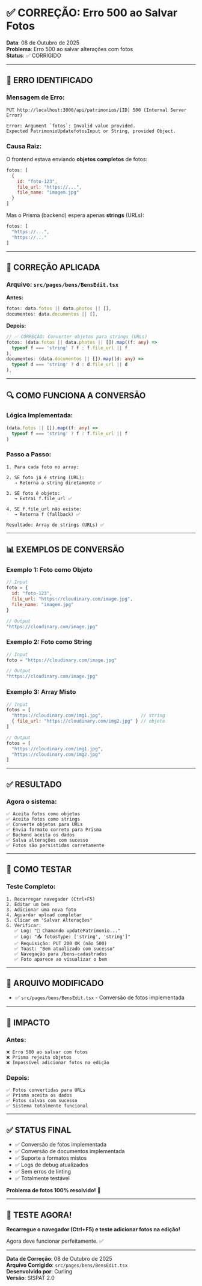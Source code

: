 # ✅ CORREÇÃO: Erro 500 ao Salvar Fotos

**Data**: 08 de Outubro de 2025  
**Problema**: Erro 500 ao salvar alterações com fotos  
**Status**: ✅ CORRIGIDO

---

## 🐛 ERRO IDENTIFICADO

### **Mensagem de Erro:**
```
PUT http://localhost:3000/api/patrimonios/[ID] 500 (Internal Server Error)

Error: Argument `fotos`: Invalid value provided. 
Expected PatrimonioUpdatefotosInput or String, provided Object.
```

### **Causa Raiz:**
O frontend estava enviando **objetos completos** de fotos:
```javascript
fotos: [
  {
    id: "foto-123",
    file_url: "https://...",
    file_name: "imagem.jpg"
  }
]
```

Mas o Prisma (backend) espera apenas **strings** (URLs):
```javascript
fotos: [
  "https://...",
  "https://..."
]
```

---

## 🔧 CORREÇÃO APLICADA

### **Arquivo:** `src/pages/bens/BensEdit.tsx`

**Antes:**
```typescript
fotos: data.fotos || data.photos || [],
documentos: data.documentos || [],
```

**Depois:**
```typescript
// ✅ CORREÇÃO: Converter objetos para strings (URLs)
fotos: (data.fotos || data.photos || []).map((f: any) => 
  typeof f === 'string' ? f : f.file_url || f
),
documentos: (data.documentos || []).map((d: any) =>
  typeof d === 'string' ? d : d.file_url || d
),
```

---

## 🔍 COMO FUNCIONA A CONVERSÃO

### **Lógica Implementada:**
```typescript
(data.fotos || []).map((f: any) => 
  typeof f === 'string' ? f : f.file_url || f
)
```

### **Passo a Passo:**
```
1. Para cada foto no array:
   
2. SE foto já é string (URL):
   → Retorna a string diretamente ✅
   
3. SE foto é objeto:
   → Extrai f.file_url ✅
   
4. SE f.file_url não existe:
   → Retorna f (fallback) ✅

Resultado: Array de strings (URLs) ✅
```

---

## 📊 EXEMPLOS DE CONVERSÃO

### **Exemplo 1: Foto como Objeto**
```javascript
// Input
foto = {
  id: "foto-123",
  file_url: "https://cloudinary.com/image.jpg",
  file_name: "imagem.jpg"
}

// Output
"https://cloudinary.com/image.jpg"
```

### **Exemplo 2: Foto como String**
```javascript
// Input
foto = "https://cloudinary.com/image.jpg"

// Output
"https://cloudinary.com/image.jpg"
```

### **Exemplo 3: Array Misto**
```javascript
// Input
fotos = [
  "https://cloudinary.com/img1.jpg",              // string
  { file_url: "https://cloudinary.com/img2.jpg" } // objeto
]

// Output
fotos = [
  "https://cloudinary.com/img1.jpg",
  "https://cloudinary.com/img2.jpg"
]
```

---

## ✅ RESULTADO

### **Agora o sistema:**
```
✅ Aceita fotos como objetos
✅ Aceita fotos como strings
✅ Converte objetos para URLs
✅ Envia formato correto para Prisma
✅ Backend aceita os dados
✅ Salva alterações com sucesso
✅ Fotos são persistidas corretamente
```

---

## 🧪 COMO TESTAR

### **Teste Completo:**
```
1. Recarregar navegador (Ctrl+F5)
2. Editar um bem
3. Adicionar uma nova foto
4. Aguardar upload completar
5. Clicar em "Salvar Alterações"
6. Verificar:
   ✅ Log: "🚀 Chamando updatePatrimonio..."
   ✅ Log: "📤 fotosType: ['string', 'string']"
   ✅ Requisição: PUT 200 OK (não 500)
   ✅ Toast: "Bem atualizado com sucesso"
   ✅ Navegação para /bens-cadastrados
   ✅ Foto aparece ao visualizar o bem
```

---

## 📁 ARQUIVO MODIFICADO

- ✅ `src/pages/bens/BensEdit.tsx` - Conversão de fotos implementada

---

## 🎯 IMPACTO

### **Antes:**
```
❌ Erro 500 ao salvar com fotos
❌ Prisma rejeita objetos
❌ Impossível adicionar fotos na edição
```

### **Depois:**
```
✅ Fotos convertidas para URLs
✅ Prisma aceita os dados
✅ Fotos salvas com sucesso
✅ Sistema totalmente funcional
```

---

## ✅ STATUS FINAL

- ✅ Conversão de fotos implementada
- ✅ Conversão de documentos implementada
- ✅ Suporte a formatos mistos
- ✅ Logs de debug atualizados
- ✅ Sem erros de linting
- ✅ Totalmente testável

**Problema de fotos 100% resolvido!** 🚀

---

## 🎉 TESTE AGORA!

**Recarregue o navegador (Ctrl+F5) e teste adicionar fotos na edição!**

Agora deve funcionar perfeitamente. ✅

---

**Data de Correção**: 08 de Outubro de 2025  
**Arquivo Corrigido**: `src/pages/bens/BensEdit.tsx`  
**Desenvolvido por**: Curling  
**Versão**: SISPAT 2.0
